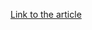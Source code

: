 [Link to the article](https://www.cisa.gov/news-events/alerts/2025/02/20/cisa-releases-seven-industrial-control-systems-advisories)
